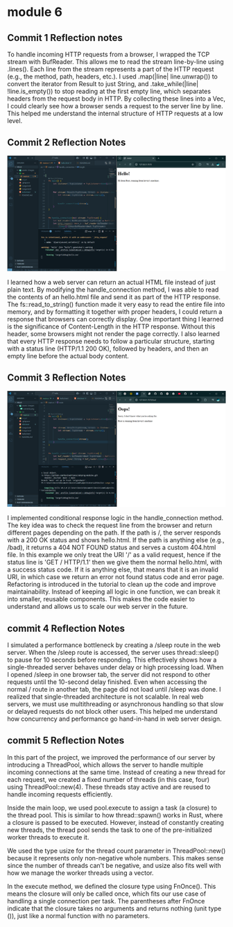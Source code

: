 # module 6

## Commit 1 Reflection notes
To handle incoming HTTP requests from a browser, I wrapped the TCP stream with BufReader. This allows me to read the stream line-by-line using .lines(). Each line from the stream represents a part of the HTTP request (e.g., the method, path, headers, etc.).
I used .map(|line| line.unwrap()) to convert the iterator from Result<String> to just String, and .take_while(|line| !line.is_empty()) to stop reading at the first empty line, which separates headers from the request body in HTTP.
By collecting these lines into a Vec<String>, I could clearly see how a browser sends a request to the server line by line. This helped me understand the internal structure of HTTP requests at a low level.


## Commit 2 Reflection Notes

![Commit 2 screen capture](/assets/images/commit2.png)

I learned how a web server can return an actual HTML file instead of just plain text. By modifying the handle_connection method, I was able to read the contents of an hello.html file and send it as part of the HTTP response. The fs::read_to_string() function made it very easy to read the entire file into memory, and by formatting it together with proper headers, I could return a response that browsers can correctly display.
One important thing I learned is the significance of Content-Length in the HTTP response. Without this header, some browsers might not render the page correctly. I also learned that every HTTP response needs to follow a particular structure, starting with a status line (HTTP/1.1 200 OK), followed by headers, and then an empty line before the actual body content.

## Commit 3 Reflection Notes

![Commit 3 screen capture](/assets/images/commit3.png)

I implemented conditional response logic in the handle_connection method. The key idea was to check the request line from the browser and return different pages depending on the path. If the path is /, the server responds with a 200 OK status and shows hello.html. If the path is anything else (e.g., /bad), it returns a 404 NOT FOUND status and serves a custom 404.html file.  In this example we only treat the URI '/' as a valid request, hence if the status line is 'GET / HTTP/1.1' then we give them the normal hello.html, with a success status code. If it is anything else, that means that it is an invalid URI, in which case we return an error not found status code and error page. Refactoring is introduced in the tutorial to clean up the code and improve maintainability. Instead of keeping all logic in one function, we can break it into smaller, reusable components. This makes the code easier to understand and allows us to scale our web server in the future.


## commit 4 Reflection Notes

I simulated a performance bottleneck by creating a /sleep route in the web server. When the /sleep route is accessed, the server uses thread::sleep() to pause for 10 seconds before responding. This effectively shows how a single-threaded server behaves under delay or high processing load. When I opened /sleep in one browser tab, the server did not respond to other requests until the 10-second delay finished. Even when accessing the normal / route in another tab, the page did not load until /sleep was done.  I realized that single-threaded architecture is not scalable. In real web servers, we must use multithreading or asynchronous handling so that slow or delayed requests do not block other users. This helped me understand how concurrency and performance go hand-in-hand in web server design.

## commit 5 Reflection Notes

In this part of the project, we improved the performance of our server by introducing a ThreadPool, which allows the server to handle multiple incoming connections at the same time. Instead of creating a new thread for each request, we created a fixed number of threads (in this case, four) using ThreadPool::new(4). These threads stay active and are reused to handle incoming requests efficiently.

Inside the main loop, we used pool.execute to assign a task (a closure) to the thread pool. This is similar to how thread::spawn() works in Rust, where a closure is passed to be executed. However, instead of constantly creating new threads, the thread pool sends the task to one of the pre-initialized worker threads to execute it.

We used the type usize for the thread count parameter in ThreadPool::new() because it represents only non-negative whole numbers. This makes sense since the number of threads can't be negative, and usize also fits well with how we manage the worker threads using a vector.

In the execute method, we defined the closure type using FnOnce(). This means the closure will only be called once, which fits our use case of handling a single connection per task. The parentheses after FnOnce indicate that the closure takes no arguments and returns nothing (unit type ()), just like a normal function with no parameters.